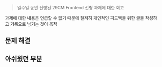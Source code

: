 > 일주일 동안 진행된 29CM Frontend 전형 과제에 대한 회고


과제에 대한 내용은 언급할 수 없기 때문에 철저히 개인적인 피드백을 위한 글을 작성하고 기록으로 남기는 것이 목적

## 문제 해결

## 아쉬웠던 부분
